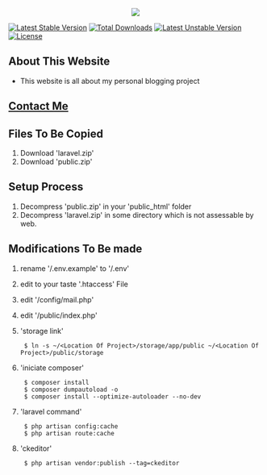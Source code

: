 <p align="center"><img src="https://www.abdevp.tk/favicon.png"></p>

[![Latest Stable Version](https://poser.pugx.org/ashishbhoi/webblog/version)](https://github.com/AshishBhoi/webblog/releases)
[![Total Downloads](https://poser.pugx.org/ashishbhoi/webblog/downloads)](https://github.com/AshishBhoi/webblog/releases)
[![Latest Unstable Version](https://poser.pugx.org/ashishbhoi/webblog/v/unstable)](https://github.com/AshishBhoi/webblog/releases)
[![License](https://poser.pugx.org/ashishbhoi/webblog/license)](https://github.com/AshishBhoi/webblog/blob/master/LICENSE)

## About This Website ##

- This website is all about my personal blogging project

## [Contact Me](https://www.abdevp.tk/contact) ##


## Files To Be Copied ##
1. Download 'laravel.zip'
2. Download 'public.zip'

## Setup Process ##
1. Decompress 'public.zip' in your 'public_html' folder
2. Decompress 'laravel.zip' in some directory which is not assessable by web.

## Modifications To Be made ##
1. rename '/.env.example' to '/.env'
2. edit to your taste '.htaccess' File
3. edit '/config/mail.php'
4. edit '/public/index.php' 
5. 'storage link'

        $ ln -s ~/<Location Of Project>/storage/app/public ~/<Location Of Project>/public/storage
6. 'iniciate composer'

        $ composer install
        $ composer dumpautoload -o
        $ composer install --optimize-autoloader --no-dev
7. 'laravel command'

        $ php artisan config:cache
        $ php artisan route:cache
8. 'ckeditor'
        
        $ php artisan vendor:publish --tag=ckeditor


